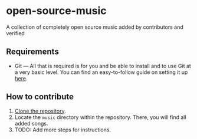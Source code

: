 # open-source-music
A collection of completely open source music added by contributors and verified

## Requirements
* Git —
  All that is required is for you and be able to install and to use Git at a very basic level.
  You can find an easy-to-follow guide on setting it up [here](https://github.com/git-guides/install-git).


## How to contribute
1. [Clone the repository](https://github.com/git-guides/git-clone).
1. Locate the `music` directory within the repository. There, you will find all added songs.
2. TODO: Add more steps for instructions.
